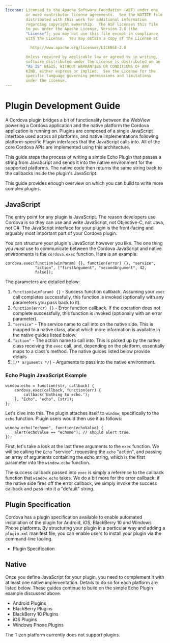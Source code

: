 ```yaml
---
license: Licensed to the Apache Software Foundation (ASF) under one
         or more contributor license agreements.  See the NOTICE file
         distributed with this work for additional information
         regarding copyright ownership.  The ASF licenses this file
         to you under the Apache License, Version 2.0 (the
         "License"); you may not use this file except in compliance
         with the License.  You may obtain a copy of the License at

           http://www.apache.org/licenses/LICENSE-2.0

         Unless required by applicable law or agreed to in writing,
         software distributed under the License is distributed on an
         "AS IS" BASIS, WITHOUT WARRANTIES OR CONDITIONS OF ANY
         KIND, either express or implied.  See the License for the
         specific language governing permissions and limitations
         under the License.
---
```


# Plugin Development Guide

A Cordova plugin bridges a bit of functionality between the WebView
powering a Cordova application and the native platform the Cordova
application is running on. Plugins are composed of a single JavaScript
interface used across all platforms, and native implementations
following platform-specific Plugin interfaces that the JavaScript
calls into. All of the core Cordova APIs are implemented using this
architecture.

This guide steps the process of writing a simple Echo Plugin that
passes a string from JavaScript and sends it into the native
environment for the supported platforms. The native code then returns
the same string back to the callbacks inside the plugin's JavaScript.

This guide provides enough overview on which you can build to write
more complex plugins.

## JavaScript

The entry point for any plugin is JavaScript. The reason developers use
Cordova is so they can use and write JavaScript, not Objective-C,
not Java, not C#. The JavaScript interface for your plugin is the
front-facing and arguably most important part of your Cordova plugin.

You can structure your plugin's JavaScript however you like. The one
thing you _must_ use to communicate between the Cordova JavaScript
 and native environments is the `cordova.exec` function. Here is an example:

    cordova.exec(function(winParam) {}, function(error) {}, "service",
                 "action", ["firstArgument", "secondArgument", 42,
                 false]);

The parameters are detailed below:

1. `function(winParam) {}` - Success function callback. Assuming your
   `exec` call completes successfully, this function is invoked
    (optionally with any parameters you pass back to it).
2. `function(error) {}` - Error function callback. If the operation does
   not complete successfully, this function is invoked (optionally
   with an error parameter).
3. `"service"` - The service name to call into on the native side. This
   is mapped to a native class, about which more information is
   available in the native guides listed below.
4. `"action"` - The action name to call into. This is picked up by the
   native class receiving the `exec` call, and, depending on the
   platform, essentially maps to a class's method.
   The native guides listed below provide details.
5. `[/* arguments */]` - Arguments to pass into the native environment.

### Echo Plugin JavaScript Example

    window.echo = function(str, callback) {
        cordova.exec(callback, function(err) {
            callback('Nothing to echo.');
        }, "Echo", "echo", [str]);
    };

Let's dive into this. The plugin attaches itself to `window`,
specifically to the `echo` function. Plugin users would then use it as
follows:

    window.echo("echome", function(echoValue) {
        alert(echoValue == "echome"); // should alert true.
    });

First, let's take a look at the last three arguments to the `exec`
function. We will be calling the `Echo` "service", requesting the `echo`
"action", and passing an array of arguments containing the echo string,
which is the first parameter into the `window.echo` function.

The success callback passed into `exec` is simply a reference to the
callback function that `window.echo` takes. We do a bit more for the
error callback: if the native side fires off the error callback, we
simply invoke the success callback and pass into it a "default"
string.

## Plugin Specification

Cordova has a plugin specification available to enable automated
installation of the plugin for Android, iOS, BlackBerry 10 and Windows
Phone platforms. By structuring your plugin in a particular way and
adding a `plugin.xml` manifest file, you can enable users to install
your plugin via the command-line tooling.

- Plugin Specification

## Native

Once you define JavaScript for your plugin, you need to complement it
with at least one native implementation. Details to do so for each
platform are listed below.  These guides continue to build on the
simple Echo Plugin example discussed above.

- Android Plugins
- BlackBerry Plugins
- BlackBerry 10 Plugins
- iOS Plugins
- Windows Phone Plugins

The Tizen platform currently does not support plugins.
